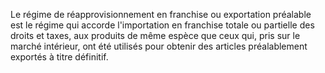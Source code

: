 Le régime de réapprovisionnement en franchise ou
exportation préalable est le régime qui accorde l'importation en
franchise totale ou partielle des droits et taxes, aux produits de même
espèce que ceux qui, pris sur le marché intérieur, ont été utilisés pour
obtenir des articles préalablement exportés à titre définitif.